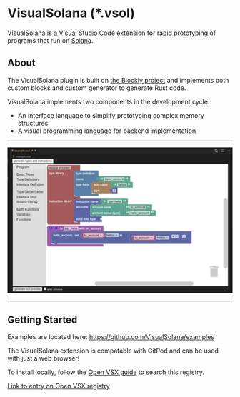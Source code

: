 # VisualSolana (*.vsol)

VisualSolana is a [Visual Studio Code](https://docs.solana.com/) extension for rapid prototyping of programs that run on [Solana](https://docs.solana.com/).

## About

The VisualSolana plugin is built on [the Blockly project](https://developers.google.com/blockly) and implements both custom blocks and custom generator to generate Rust code.

VisualSolana implements two components in the development cycle:
* An interface language to simplify prototyping complex memory structures
* A visual programming language for backend implementation

---

![editor_screenshot](media/editor_screenshot.png)

---

## Getting Started

Examples are located here: https://github.com/VisualSolana/examples

The VisualSolana extension is compatable with GitPod and can be used with just a web browser!

To install locally, follow the [Open VSX guide](https://github.com/eclipse/openvsx/wiki/Using-Open-VSX-in-VS-Code) to search this registry.

[Link to entry on Open VSX registry](https://open-vsx.org/extension/visualsolana/visualsolana)